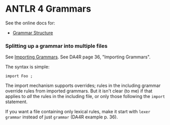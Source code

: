 # ANTLR 4 Grammars

See the online docs for:

* [Grammar Structure](https://theantlrguy.atlassian.net/wiki/display/ANTLR4/Grammar+Structure)


### Splitting up a grammar into multiple files

See [Importing Grammars](https://theantlrguy.atlassian.net/wiki/display/ANTLR4/Grammar+Structure#GrammarStructure-GrammarImports).  See DA4R page 36, "Importing Grammars".

The syntax is simple:
```
import Foo ;
```

The import mechanism supports overrides; rules in the including
grammar override rules from imported grammars.  But it isn't clear (to
me) if that applies to *all* the rules in the including file, or only
those following the `import` statement.

If you want a file containing only lexical rules, make it start with
`lexer grammar` instead of just `grammar` (DA4R example p. 36).
